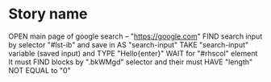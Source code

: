 # Story name

OPEN main page of google search – "https://google.com"
FIND search input by selector "#lst-ib" and save in AS "search-input"
TAKE "search-input" variable (saved input) and TYPE "Hello{enter}"
WAIT for "#rhscol" element
It must FIND blocks by ".bkWMgd" selector and their must HAVE "length" NOT EQUAL to "0"
